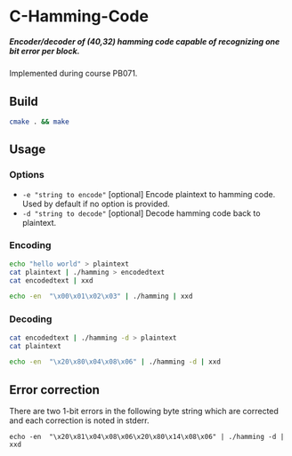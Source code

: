 # C-Hamming-Code
##### Encoder/decoder of (40,32) hamming code capable of recognizing one bit error per block.
Implemented during course PB071.

## Build
```sh
cmake . && make
```

## Usage

### Options
+ `-e "string to encode"` [optional] Encode plaintext to hamming code. Used by default if no option is provided.
+ `-d "string to decode"` [optional] Decode hamming code back to plaintext.

### Encoding
```sh
echo "hello world" > plaintext
cat plaintext | ./hamming > encodedtext
cat encodedtext | xxd
```
```sh
echo -en  "\x00\x01\x02\x03" | ./hamming | xxd
```
### Decoding
```sh
cat encodedtext | ./hamming -d > plaintext
cat plaintext
```
```sh
echo -en  "\x20\x80\x04\x08\x06" | ./hamming -d | xxd
```

## Error correction
There are two 1-bit errors in the following byte string which are corrected and
each correction is noted in stderr.
```shell
echo -en  "\x20\x81\x04\x08\x06\x20\x80\x14\x08\x06" | ./hamming -d | xxd
```

